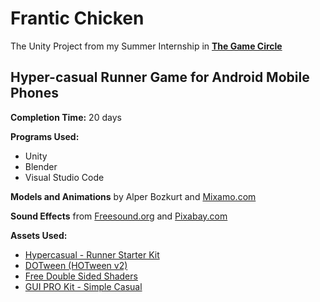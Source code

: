 # Frantic Chicken
The Unity Project from my Summer Internship in [__The Game Circle__](https://www.thegamecircle.com/)

## Hyper-casual Runner Game for Android Mobile Phones
__Completion Time:__ 20 days

__Programs Used:__
* Unity
* Blender
* Visual Studio Code

__Models and Animations__ by Alper Bozkurt and [Mixamo.com](https://www.mixamo.com/#/)

__Sound Effects__ from [Freesound.org](https://freesound.org/) and [Pixabay.com](https://pixabay.com/)

__Assets Used:__
* [Hypercasual - Runner Starter Kit](https://assetstore.unity.com/packages/templates/systems/hypercasual-runner-starter-kit-249286)
* [DOTween (HOTween v2)](https://assetstore.unity.com/packages/tools/animation/dotween-hotween-v2-27676)
* [Free Double Sided Shaders](https://assetstore.unity.com/packages/vfx/shaders/free-double-sided-shaders-23087)
* [GUI PRO Kit - Simple Casual](https://assetstore.unity.com/packages/2d/gui/icons/gui-pro-kit-simple-casual-203399)
